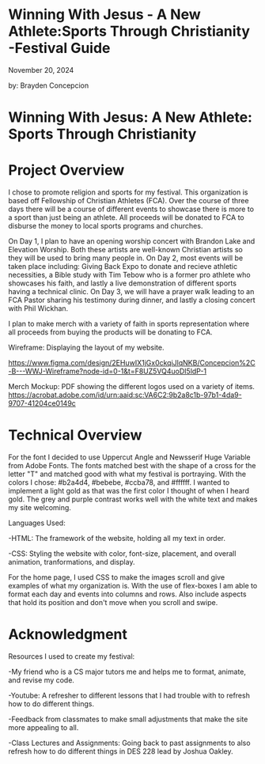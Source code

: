 # Winning With Jesus - A New Athlete:Sports Through Christianity -Festival Guide
 November 20, 2024

 by: Brayden Concepcion

# Winning With Jesus: A New Athlete: Sports Through Christianity

# Project Overview

I chose to promote religion and sports for my festival. This
organization is based off Fellowship of Christian Athletes (FCA). 
Over the course of three days there will be a course of different 
events to showcase there is more to a sport than just being an athlete. 
All proceeds will be donated to FCA to disburse the money to local 
sports programs and churches. 

On Day 1, I plan to have an opening worship concert with Brandon Lake 
and Elevation Worship. Both these artists are well-known Christian 
artists so they will be used to bring many people in. On Day 2, most 
events will be taken place including: Giving Back Expo to donate and 
recieve athletic necessities, a Bible study with Tim Tebow who is a 
former pro athlete who showcases his faith, and lastly a live 
demonstration of different sports having a technical clinic. 
On Day 3, we will have a prayer walk leading to an FCA Pastor 
sharing his testimony during dinner, and lastly a closing concert 
with Phil Wickhan.

I plan to make merch with a variety of faith in sports representation 
where all proceeds from buying the products will be donating to FCA.

Wireframe: Displaying the layout of my website.

https://www.figma.com/design/2EHuwIX1jGx0ckqiJlqNKB/Concepcion%2C-B---WWJ-Wireframe?node-id=0-1&t=F8UZ5VQ4uoDI5ldP-1

Merch Mockup: PDF showing the different logos used on a variety of items.
https://acrobat.adobe.com/id/urn:aaid:sc:VA6C2:9b2a8c1b-97b1-4da9-9707-41204ce0149c



# Technical Overview

For the font I decided to use Uppercut Angle and Newsserif Huge Variable 
from Adobe Fonts. The fonts matched best with the shape of a cross for the 
letter "T" and matched good with what my festival is portraying. With 
the colors I chose: #b2a4d4, #bebebe, #ccba78, and #ffffff. I wanted 
to implement a light gold as that was the first color I thought of when I heard gold. The grey and purple contrast works well with the white text and makes my site welcoming. 

Languages Used:

-HTML: The framework of the website, holding all my text in order.

-CSS: Styling the website with color, font-size, placement, and overall
animation, tranformations, and display.

For the home page, I used CSS to make the images scroll and give examples of what my organization is. With the use of flex-boxes I am able to format each day and events into columns and rows. Also include aspects that hold its position and don't move when you scroll and swipe.

# Acknowledgment

Resources I used to create my festival:

-My friend who is a CS major tutors me and helps me to format, animate, and revise my code.

-Youtube: A refresher to different lessons that I had trouble with to
refresh how to do different things.

-Feedback from classmates to make small adjustments that make the site more
appealing to all.

-Class Lectures and Assignments: Going back to past assignments to also refresh how to do different things in DES 228 lead by 
Joshua Oakley.


